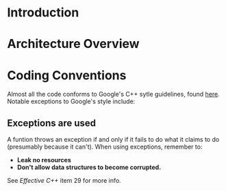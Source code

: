 
Introduction
============



Architecture Overview
=====================




Coding Conventions
==================

Almost all the code conforms to Google's C++ sytle guidelines, found [here](http://google-styleguide.googlecode.com/svn/trunk/cppguide.xml). Notable exceptions to Google's style include:

Exceptions are used 
-------------------

A funtion throws an exception if and only if it fails to do what it claims to do (presumably because it can't). When using exceptions, remember to:

* **Leak no resources**
* **Don't allow data structures to become corrupted.**

See *Effective C++* item 29 for more info.

